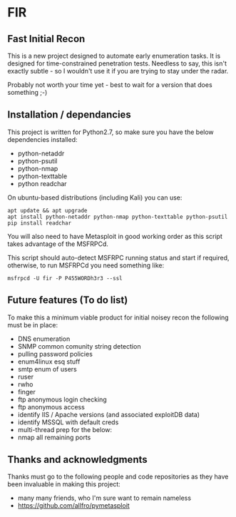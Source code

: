 # FIR
## Fast Initial Recon

This is a new project designed to automate early enumeration tasks.  It is designed for time-constrained penetration tests.  Needless to say, this isn't exactly subtle - so I wouldn't use it if you are trying to stay under the radar.

Probably not worth your time yet - best to wait for a version that does something ;-)

## Installation / dependancies

This project is written for Python2.7, so make sure you have the below dependencies installed:

- python-netaddr
- python-psutil
- python-nmap
- python-texttable
- python readchar

On ubuntu-based distributions (including Kali) you can use:

    apt update && apt upgrade
    apt install python-netaddr python-nmap python-texttable python-psutil
    pip install readchar

You will also need to have Metasploit in good working order as this script takes advantage of the MSFRPCd.

This script should auto-detect MSFRPC running status and start if required, otherwise, to run MSFRPCd you need something like:

    msfrpcd -U fir -P P455WORDh3r3 --ssl
    
## Future features (To do list)

To make this a minimum viable product for initial noisey recon the following must be in place:

- DNS enumeration
- SNMP common comunity string detection
- pulling password policies
- enum4linux esq stuff
- smtp enum of users
- ruser
- rwho
- finger
- ftp anonymous login checking
- ftp anonymous access
- identify IIS / Apache versions (and associated exploitDB data)
- identify MSSQL with default creds
- multi-thread prep for the below:
- nmap all remaining ports

## Thanks and acknowledgments

Thanks must go to the following people and code repositories as they have been invaluable in making this project:

- many many friends, who I'm sure want to remain nameless
- https://github.com/allfro/pymetasploit